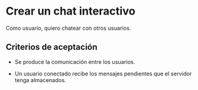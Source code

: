 # Crear un chat interactivo

Como usuario, quiero chatear con otros usuarios.

## Criterios de aceptación

* Se produce la comunicación entre los usuarios.

* Un usuario conectado recibe los mensajes pendientes que el servidor tenga almacenados.
